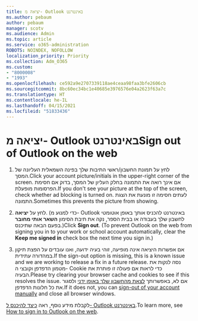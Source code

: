 ```yaml
---
title: יציאה מ- Outlook באינטרנט
ms.author: pebaum
author: pebaum
manager: scotv
ms.audience: Admin
ms.topic: article
ms.service: o365-administration
ROBOTS: NOINDEX, NOFOLLOW
localization_priority: Priority
ms.collection: Adm_O365
ms.custom:
- "8000008"
- "1993"
ms.openlocfilehash: ce592a9e2707339118ae4ceaa98faa3bfe2606cb
ms.sourcegitcommit: 8bc60ec34bc1e40685e3976576e04a2623f63a7c
ms.translationtype: HT
ms.contentlocale: he-IL
ms.lasthandoff: 04/15/2021
ms.locfileid: "51833436"
---
```

# <a name="sign-out-of-outlook-on-the-web"></a><span data-ttu-id="9c211-102">יציאה מ- Outlook באינטרנט</span><span class="sxs-lookup"><span data-stu-id="9c211-102">Sign out of Outlook on the web</span></span>

1. <span data-ttu-id="9c211-103">לחץ על תמונת החשבון/ראשי התיבות שלך בפינה השמאלית העליונה של המסך.</span><span class="sxs-lookup"><span data-stu-id="9c211-103">Click your account picture/initials in the upper-right corner of the screen.</span></span> <span data-ttu-id="9c211-104">אם אינך רואה את התמונה בחלק העליון של המסך, בדוק אם חסימת הפרסומות מופעלת.</span><span class="sxs-lookup"><span data-stu-id="9c211-104">If you don't see your picture at the top of the screen, check whether ad blocking is turned on.</span></span> <span data-ttu-id="9c211-105">לעתים חסימה זו מונעת את הצגת התמונה.</span><span class="sxs-lookup"><span data-stu-id="9c211-105">Sometimes this prevents the picture from showing.</span></span>

2. <span data-ttu-id="9c211-106">לחץ על **יציאה**. (כדי למנוע מ- Outlook באינטרנט להכניס אותך באופן אוטומטי לחשבון שלך בעבודה או בבית הספר, נקה את תיבת הסימון **השאר אותי מחובר** בפעם הבאה שתיכנס.)</span><span class="sxs-lookup"><span data-stu-id="9c211-106">Click **Sign out**. (To prevent Outlook on the web from signing you in to your work or school account automatically, clear the **Keep me signed in** check box the next time you sign in.)</span></span>

3. <span data-ttu-id="9c211-107">אם אפשרות היציאה אינה מופיעה, זוהי בעיה ידועה, ואנו עובדים על הפצת תיקון במהדורה עתידית.</span><span class="sxs-lookup"><span data-stu-id="9c211-107">If the sign-out option is missing, this is a known issue and we are working to release a fix in a future release.</span></span>  <span data-ttu-id="9c211-108">נסה לנקות את מטמון הדפדפן וקובצי ה- Cookie כדי לראות אם פעולה זו פותרת את הבעיה.</span><span class="sxs-lookup"><span data-stu-id="9c211-108">Please try clearing your browser cache and cookies to see if this resolves the issue.</span></span>  <span data-ttu-id="9c211-109">אם לא, באפשרותך [לצאת מהחשבון שלך באופן ידני](https://login.live.com/logout.srf) ולסגור את כל חלונות הדפדפן.</span><span class="sxs-lookup"><span data-stu-id="9c211-109">If it does not, you can [sign-out of your account manually](https://login.live.com/logout.srf) and close all browser windows.</span></span>

<span data-ttu-id="9c211-110">לקבלת מידע נוסף, ראה [כיצד להיכנס ל- Outlook באינטרנט](https://support.office.com/article/how-to-sign-in-to-outlook-on-the-web-763fab4d-0138-4814-b450-37fc286bcb79).</span><span class="sxs-lookup"><span data-stu-id="9c211-110">To learn more, see [How to sign in to Outlook on the web](https://support.office.com/article/how-to-sign-in-to-outlook-on-the-web-763fab4d-0138-4814-b450-37fc286bcb79).</span></span>
